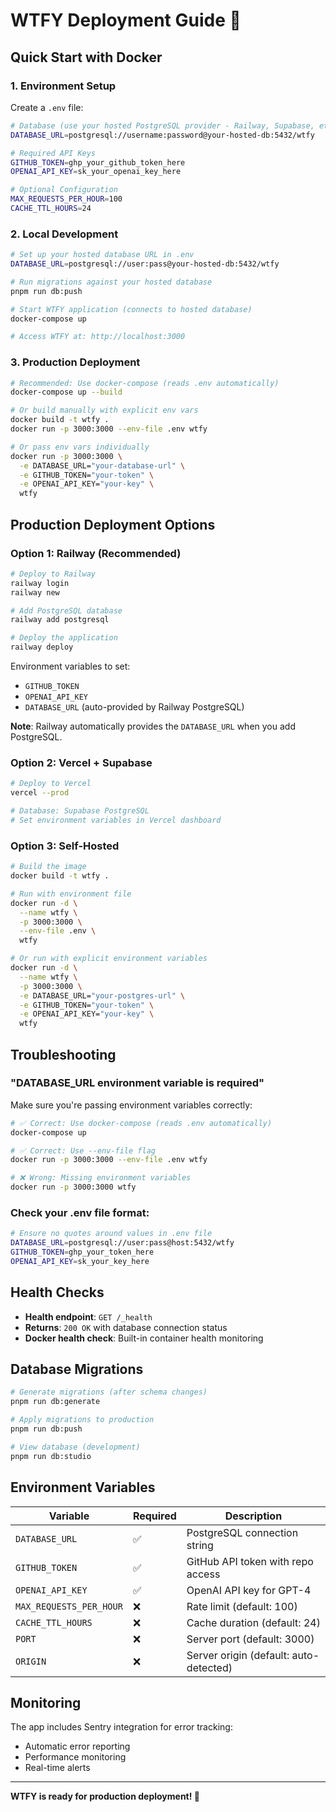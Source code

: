 # WTFY Deployment Guide 🚀

## Quick Start with Docker

### 1. **Environment Setup**

Create a `.env` file:

```bash
# Database (use your hosted PostgreSQL provider - Railway, Supabase, etc.)
DATABASE_URL=postgresql://username:password@your-hosted-db:5432/wtfy

# Required API Keys
GITHUB_TOKEN=ghp_your_github_token_here
OPENAI_API_KEY=sk_your_openai_key_here

# Optional Configuration
MAX_REQUESTS_PER_HOUR=100
CACHE_TTL_HOURS=24
```

### 2. **Local Development**

```bash
# Set up your hosted database URL in .env
DATABASE_URL=postgresql://user:pass@your-hosted-db:5432/wtfy

# Run migrations against your hosted database
pnpm run db:push

# Start WTFY application (connects to hosted database)
docker-compose up

# Access WTFY at: http://localhost:3000
```

### 3. **Production Deployment**

```bash
# Recommended: Use docker-compose (reads .env automatically)
docker-compose up --build

# Or build manually with explicit env vars
docker build -t wtfy .
docker run -p 3000:3000 --env-file .env wtfy

# Or pass env vars individually
docker run -p 3000:3000 \
  -e DATABASE_URL="your-database-url" \
  -e GITHUB_TOKEN="your-token" \
  -e OPENAI_API_KEY="your-key" \
  wtfy
```

## Production Deployment Options

### **Option 1: Railway (Recommended)**

```bash
# Deploy to Railway
railway login
railway new

# Add PostgreSQL database
railway add postgresql

# Deploy the application
railway deploy
```

Environment variables to set:

- `GITHUB_TOKEN`
- `OPENAI_API_KEY`
- `DATABASE_URL` (auto-provided by Railway PostgreSQL)

**Note**: Railway automatically provides the `DATABASE_URL` when you add PostgreSQL.

### **Option 2: Vercel + Supabase**

```bash
# Deploy to Vercel
vercel --prod

# Database: Supabase PostgreSQL
# Set environment variables in Vercel dashboard
```

### **Option 3: Self-Hosted**

```bash
# Build the image
docker build -t wtfy .

# Run with environment file
docker run -d \
  --name wtfy \
  -p 3000:3000 \
  --env-file .env \
  wtfy

# Or run with explicit environment variables
docker run -d \
  --name wtfy \
  -p 3000:3000 \
  -e DATABASE_URL="your-postgres-url" \
  -e GITHUB_TOKEN="your-token" \
  -e OPENAI_API_KEY="your-key" \
  wtfy
```

## Troubleshooting

### "DATABASE_URL environment variable is required"

Make sure you're passing environment variables correctly:

```bash
# ✅ Correct: Use docker-compose (reads .env automatically)
docker-compose up

# ✅ Correct: Use --env-file flag
docker run -p 3000:3000 --env-file .env wtfy

# ❌ Wrong: Missing environment variables
docker run -p 3000:3000 wtfy
```

### Check your .env file format:

```bash
# Ensure no quotes around values in .env file
DATABASE_URL=postgresql://user:pass@host:5432/wtfy
GITHUB_TOKEN=ghp_your_token_here
OPENAI_API_KEY=sk_your_key_here
```

## Health Checks

- **Health endpoint**: `GET /_health`
- **Returns**: `200 OK` with database connection status
- **Docker health check**: Built-in container health monitoring

## Database Migrations

```bash
# Generate migrations (after schema changes)
pnpm run db:generate

# Apply migrations to production
pnpm run db:push

# View database (development)
pnpm run db:studio
```

## Environment Variables

| Variable                | Required | Description                            |
| ----------------------- | -------- | -------------------------------------- |
| `DATABASE_URL`          | ✅       | PostgreSQL connection string           |
| `GITHUB_TOKEN`          | ✅       | GitHub API token with repo access      |
| `OPENAI_API_KEY`        | ✅       | OpenAI API key for GPT-4               |
| `MAX_REQUESTS_PER_HOUR` | ❌       | Rate limit (default: 100)              |
| `CACHE_TTL_HOURS`       | ❌       | Cache duration (default: 24)           |
| `PORT`                  | ❌       | Server port (default: 3000)            |
| `ORIGIN`                | ❌       | Server origin (default: auto-detected) |

## Monitoring

The app includes Sentry integration for error tracking:

- Automatic error reporting
- Performance monitoring
- Real-time alerts

---

**WTFY is ready for production deployment! 🎯**
